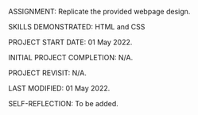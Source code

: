 ASSIGNMENT:                  Replicate the provided webpage design.

SKILLS DEMONSTRATED:         HTML and CSS


PROJECT START DATE:          01 May 2022.

INITIAL PROJECT COMPLETION:  N/A.

PROJECT REVISIT:             N/A.

LAST MODIFIED:               01 May 2022.


SELF-REFLECTION:
To be added.